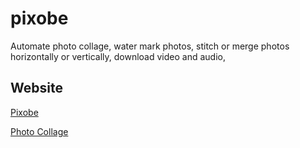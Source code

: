 # pixobe
Automate photo collage, water mark photos, stitch or merge photos horizontally or vertically, download video and audio, 

## Website

[Pixobe](https://www.pixobe.com)

[Photo Collage](https://www.youtube.com/watch?v=hWt6LE1mstg)

